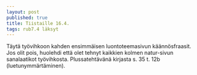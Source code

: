 ```yaml
---
layout: post
published: true
title: Tiistaille 16.4.
tags: rub7.4 läksyt
---
```

Täytä työvihkoon kahden ensimmäisen luontoteemasivun käännösfraasit. Jos olit pois, huolehdi että olet tehnyt kaikkien kolmen natur-sivun sanalaatikot työvihkosta. Plussatehtävänä kirjasta s. 35 t. 12b (luetunymmärtäminen).